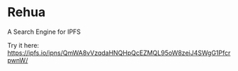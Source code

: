 # Rehua
A Search Engine for IPFS

Try it here: https://ipfs.io/ipns/QmWA8vVzqdaHNQHpQcEZMQL95oW8zeiJ4SWgG1PfcrpwnW/
